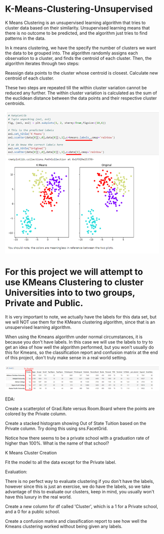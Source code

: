 # K-Means-Clustering-Unsupervised

K Means Clustering is an unsupervised learning algorithm that tries to cluster data based on their similarity. Unsupervised learning means that there is no outcome to be predicted, and the algorithm just tries to find patterns in the data. 

In k means clustering, we have the specify the number of clusters we want the data to be grouped into. The algorithm randomly assigns each observation to a cluster, and finds the centroid of each cluster. Then, the algorithm iterates through two steps: 

Reassign data points to the cluster whose centroid is closest. Calculate new centroid of each cluster. 

These two steps are repeated till the within cluster variation cannot be reduced any further. The within cluster variation is calculated as the sum of the euclidean distance between the data points and their respective cluster centroids.

![1-Logo](Images/kmeans-blobs.png)


# For this project we will attempt to use KMeans Clustering to cluster Universities into to two groups, Private and Public.

It is very important to note, we actually have the labels for this data set, but we will NOT use them for the KMeans clustering algorithm, since that is an unsupervised learning algorithm.

When using the Kmeans algorithm under normal circumstances, it is because you don't have labels. In this case we will use the labels to try to get an idea of how well the algorithm performed, but you won't usually do this for Kmeans, so the classification report and confusion matrix at the end of this project, don't truly make sense in a real world setting.

![2-Logo](Images/kmeans-private.png)

EDA: 

Create a scatterplot of Grad.Rate versus Room.Board where the points are colored by the Private column.

Create a stacked histogram showing Out of State Tuition based on the Private column. Try doing this using sns.FacetGrid.

Notice how there seems to be a private school with a graduation rate of higher than 100%. What is the name of that school?

K Means Cluster Creation

Fit the model to all the data except for the Private label.

Evaluation:

There is no perfect way to evaluate clustering if you don't have the labels, however since this is just an exercise, we do have the labels, so we take advantage of this to evaluate our clusters, keep in mind, you usually won't have this luxury in the real world.

Create a new column for df called 'Cluster', which is a 1 for a Private school, and a 0 for a public school.

Create a confusion matrix and classification report to see how well the Kmeans clustering worked without being given any labels.
